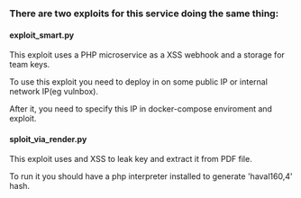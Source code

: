 ### There are two exploits for this service doing the same thing:

#### exploit_smart.py

This exploit uses a PHP microservice as a XSS webhook and a storage for team keys.

To use this exploit you need to deploy in on some public IP or internal network IP(eg vulnbox).

After it, you need to specify this IP in docker-compose enviroment and exploit.

#### sploit_via_render.py

This exploit uses and XSS to leak key and extract it from PDF file.

To run it you should have a php interpreter installed to generate 'haval160,4' hash.
